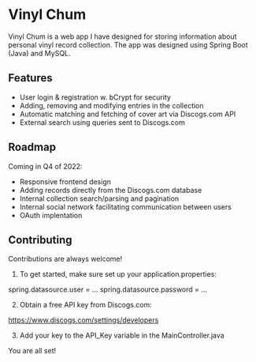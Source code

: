 
# Vinyl Chum

Vinyl Chum is a web app I have designed for storing information about personal vinyl record collection. The app was designed using Spring Boot (Java) and MySQL.


## Features

- User login & registration w. bCrypt for security
- Adding, removing and modifying entries in the collection
- Automatic matching and fetching of cover art via Discogs.com API
- External search using queries sent to Discogs.com


## Roadmap

Coming in Q4 of 2022:

- Responsive frontend design
- Adding records directly from the Discogs.com database
- Internal collection search/parsing and pagination
- Internal social network facilitating communication between users
- OAuth implentation
## Contributing

Contributions are always welcome!

1) To get started, make sure set up your application.properties:

spring.datasource.user = ... 
spring.datasource.password = ...

2) Obtain a free API key from Discogs.com:

https://www.discogs.com/settings/developers

3) Add your key to the API_Key variable in the MainController.java

You are all set!
